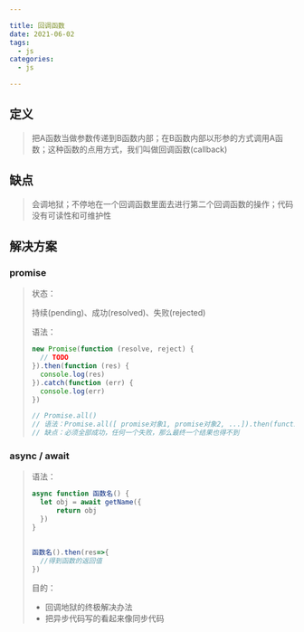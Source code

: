 ```yaml
---

title: 回调函数
date: 2021-06-02
tags:
  - js
categories:
  - js

---
```


<articleTop></articleTop>

## 定义

> 把A函数当做参数传递到B函数内部；在B函数内部以形参的方式调用A函数；这种函数的点用方式，我们叫做回调函数(callback)

## 缺点

> 会调地狱；不停地在一个回调函数里面去进行第二个回调函数的操作；代码没有可读性和可维护性

## 解决方案

### promise

> 状态：
>
> 持续(pending)、成功(resolved)、失败(rejected)
>
> 语法：
>
> ```javascript
> new Promise(function (resolve, reject) {
>   // TODO
> }).then(function (res) {
>   console.log(res)
> }).catch(function (err) {
>   console.log(err)
> })
> 
> // Promise.all()
> // 语法：Promise.all([ promise对象1, promise对象2, ...]).then(function() {})
> // 缺点：必须全部成功，任何一个失败，那么最终一个结果也得不到
> ```

### async / await

> 语法：
>
> ```javascript
> async function 函数名() {
>   let obj = await getName({
>       return obj
>   })
> }
>  
>  
> 函数名().then(res=>{
>   //得到函数的返回值 
> })
> ```
>
> 目的：
>
> + 回调地狱的终极解决办法
> + 把异步代码写的看起来像同步代码
